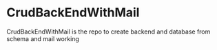 # CrudBackEndWithMail
CrudBackEndWithMail is the repo to create backend and database from schema and mail working
